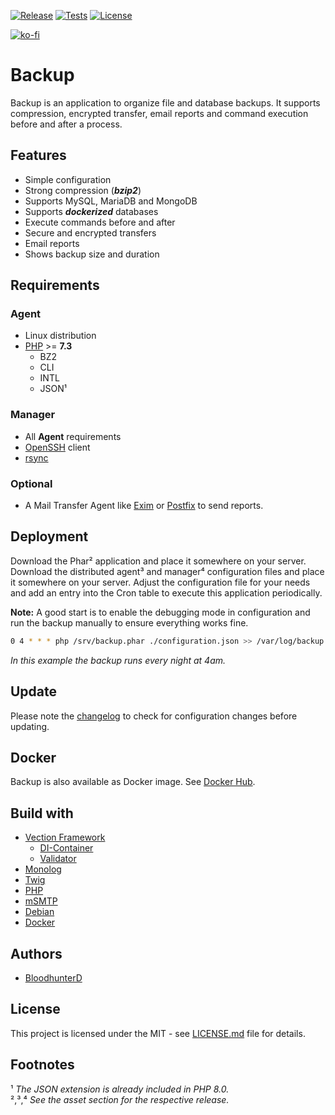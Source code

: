 [![Release](https://img.shields.io/github/v/release/bloodhunterd/backup?style=for-the-badge)](https://github.com/bloodhunterd/backup/releases)
[![Tests](https://img.shields.io/travis/bloodhunterd/backup?label=Tests&style=for-the-badge)](https://travis-ci.com/github/bloodhunterd/backup)
[![License](https://img.shields.io/github/license/bloodhunterd/backup?style=for-the-badge)](https://github.com/bloodhunterd/backup/blob/master/LICENSE)

[![ko-fi](https://www.ko-fi.com/img/githubbutton_sm.svg)](https://ko-fi.com/bloodhunterd)

# Backup

Backup is an application to organize file and database backups. It supports compression, encrypted transfer, email reports and command execution before and after a process.

## Features

* Simple configuration
* Strong compression (***bzip2***)
* Supports MySQL, MariaDB and MongoDB
* Supports ***dockerized*** databases
* Execute commands before and after
* Secure and encrypted transfers
* Email reports
* Shows backup size and duration

## Requirements

### Agent

* Linux distribution
* [PHP](https://www.php.net/) >= **7.3**
  * BZ2
  * CLI
  * INTL
  * JSON&#185;

### Manager

* All **Agent** requirements
* [OpenSSH](https://www.openssh.com/) client
* [rsync](https://linux.die.net/man/1/rsync)

### Optional

* A Mail Transfer Agent like [Exim](https://www.exim.org/) or [Postfix](http://www.postfix.org/) to send reports.

## Deployment

Download the Phar&#178; application and place it somewhere on your server. Download the distributed agent&#179; and manager&#8308; configuration files and place it somewhere on your server. Adjust the configuration file for your needs and add an entry into the Cron table to execute this application periodically.

**Note:** A good start is to enable the debugging mode in configuration and run the backup manually to ensure everything works fine.

```bash
0 4 * * * php /srv/backup.phar ./configuration.json >> /var/log/backup.log
```
*In this example the backup runs every night at 4am.*

## Update

Please note the [changelog](https://github.com/bloodhunterd/backup/blob/master/CHANGELOG.md) to check for configuration changes before updating.

## Docker

Backup is also available as Docker image. See [Docker Hub](https://hub.docker.com/r/bloodhunterd/backup).

## Build with

* [Vection Framework](https://github.com/Vection-Framework/Vection)
  * [DI-Container](https://github.com/Vection-Framework/DI-Container)
  * [Validator](https://github.com/Vection-Framework/Validator)
* [Monolog](https://github.com/Seldaek/monolog)
* [Twig](https://twig.symfony.com/)
* [PHP](https://www.php.net/)
* [mSMTP](https://marlam.de/msmtp/)
* [Debian](https://www.debian.org/)
* [Docker](https://www.docker.com/)

## Authors

* [BloodhunterD](https://github.com/bloodhunterd)

## License

This project is licensed under the MIT - see [LICENSE.md](https://github.com/bloodhunterd/backup/blob/master/LICENSE) file for details.

## Footnotes

&#185; *The JSON extension is already included in PHP 8.0.*  
&#178;,&#179;,&#8308; *See the asset section for the respective release.*
